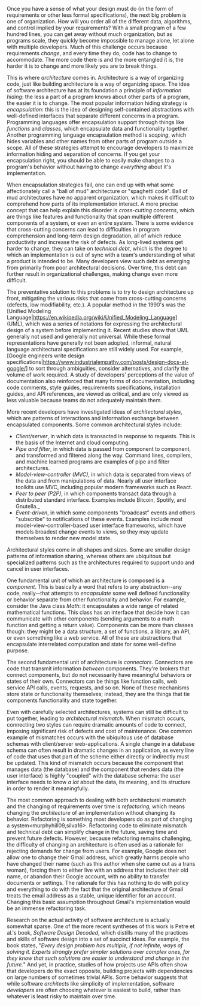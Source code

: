 Once you have a sense of what your design must do (in the form of requirements or other less formal specifications), the next big problem is one of organization. How will you order all of the different data, algorithms, and control implied by your requirements? With a small program of a few hundred lines, you can get away without much organization, but as programs scale, they quickly become impossible to manage alone, let alone with multiple developers. Much of this challenge occurs because requirements _change_, and every time they do, code has to change to accommodate. The more code there is and the more entangled it is, the harder it is to change and more likely you are to break things.
		
This is where *architecture* comes in. Architecture is a way of organizing code, just like building architecture is a way of organizing space. The idea of software architecture has at its foundation a principle of *information hiding*: the less a part of a program knows about other parts of a program, the easier it is to change. The most popular information hiding strategy is *encapsulation*: this is the idea of designing self-contained abstractions with well-defined interfaces that separate different concerns in a program. Programming languages offer encapsulation support through things like *functions* and *classes*, which encapsulate data and functionality together. Another programming language encapsulation method is *scoping*, which hides variables and other names from other parts of program outside a scope. All of these strategies attempt to encourage developers to maximize information hiding and separation of concerns. If you get your encapsulation right, you should be able to easily make changes to a program's behavior without having to change _everything_ about it's implementation.
		
When encapsulation strategies fail, one can end up with what some affectionately call a "ball of mud" architecture or "spaghetti code". Ball of mud architectures have no apparent organization, which makes it difficult to comprehend how parts of its implementation interact. A more precise concept that can help explain this disorder is *cross-cutting concerns*, which are things like features and functionality that span multiple different components of a system, or even an entire system. There is some evidence that cross-cutting concerns can lead to difficulties in program comprehension and long-term design degradation<walker12>, all of which reduce productivity and increase the risk of defects. As long-lived systems get harder to change, they can take on _technical debt_, which is the degree to which an implementation is out of sync with a team's understanding of what a product is intended to be. Many developers view such debt as emerging from primarily from poor architectural decisions<ernst15>. Over time, this debt can further result in organizational challenges<khadka14>, making change even more difficult.
		
The preventative solution to this problems is to try to design architecture up front, mitigating the various risks that come from cross-cutting concerns (defects, low modifiability, etc.)<fairbanks10>. A popular method in the 1990's was the [Unified Modeling Language|https://en.wikipedia.org/wiki/Unified_Modeling_Language] (UML), which was a series of notations for expressing the architectural design of a system before implementing it. Recent studies show that UML generally not used and generally not universal<petre13>. While these formal representations have generally not been adopted, informal, natural language architectural specifications are still widely used. For example, [Google engineers write design specifications|https://www.industrialempathy.com/posts/design-docs-at-google/] to sort through ambiguities, consider alternatives, and clarify the volume of work required. A study of developers' perceptions of the value of documentation also reinforced that many forms of documentation, including code comments, style guides, requirements specifications, installation guides, and API references, are viewed as critical, and are only viewed as less valuable because teams do not adequately maintain them<aghajani20>.
		
More recent developers have investigated ideas of *architectural styles*, which are patterns of interactions and information exchange between encapsulated components. Some common architectural styles include:
		
* *Client/server*, in which data is transacted in response to requests. This is the basis of the Internet and cloud computing<cito15>.
* *Pipe and filter*, in which data is passed from component to component, and transformed and filtered along the way. Command lines, compilers, and machine learned programs are examples of pipe and filter architectures.
* *Model-view-controller (MVC)*, in which data is separated from views of the data and from manipulations of data. Nearly all user interface toolkits use MVC, including popular modern frameworks such as React.
* *Peer to peer (P2P)*, in which components transact data through a distributed standard interface. Examples include Bitcoin, Spotify, and Gnutella._
* *Event-driven*, in which some components "broadcast" events and others "subscribe" to notifications of these events. Examples include most model-view-controller-based user interface frameworks, which have models broadest change events to views, so they may update themselves to render new model state.
		
Architectural styles come in all shapes and sizes. Some are smaller design patterns of information sharing<beck96>, whereas others are ubiquitous but specialized patterns such as the architectures required to support undo and cancel in user interfaces<bass03>.
		
One fundamental unit of which an architecture is composed is a *component*. This is basically a word that refers to any abstraction--any code, really--that attempts to _encapsulate_ some well defined functionality or behavior separate from other functionality and behavior. For example, consider the Java class _Math_: it encapsulates a wide range of related mathematical functions. This class has an interface that decide how it can communicate with other components (sending arguments to a math function and getting a return value). Components can be more than classes though: they might be a data structure, a set of functions, a library, an API, or even something like a web service. All of these are abstractions that encapsulate interrelated computation and state for some well-define purpose. 
			
The second fundamental unit of architecture is *connectors*. Connectors are code that transmit information _between_ components. They're brokers that connect components, but do not necessarily have meaningful behaviors or states of their own. Connectors can be things like function calls, web service API calls, events, requests, and so on. None of these mechanisms store state or functionality themselves; instead, they are the things that tie components functionality and state together.
		
Even with carefully selected architectures, systems can still be difficult to put together, leading to *architectural mismatch*<garlan95>. When mismatch occurs, connecting two styles can require dramatic amounts of code to connect, imposing significant risk of defects and cost of maintenance. One common example of mismatches occurs with the ubiquitous use of database schemas with client/server web-applications. A single change in a database schema can often result in dramatic changes in an application, as every line of code that uses that part of the scheme either directly or indirectly must be updated<qiu13>. This kind of mismatch occurs because the component that manages data (the database) and the component that renders data (the user interface) is highly "coupled" with the database schema: the user interface needs to know _a lot_ about the data, its meaning, and its structure in order to render it meaningfully.

The most common approach to dealing with both architectural mismatch and the changing of requirements over time is *refactoring*, which means changing the _architecture_ of an implementation without changing its behavior. Refactoring is something most developers do as part of changing a system<murphyhill09,silva16>. Refactoring code to eliminate mismatch and technical debt can simplify change in the future, saving time<ng06> and prevent future defects<kim12>. However, because refactoring remains challenging, the difficulty of changing an architecture is often used as a rationale for rejecting demands for change from users. For example, Google does not allow one to change their Gmail address, which greatly harms people who have changed their name (such as this author when she came out as a trans woman), forcing them to either live with an address that includes their old name, or abandon their Google account, with no ability to transfer documents or settings. The rationale for this has nothing to do with policy and everything to do with the fact that the original architecture of Gmail treats the email address as a stable, unique identifier for an account. Changing this basic assumption throughout Gmail's implementation would be an immense refactoring task.
		
Research on the actual activity of software architecture is actually somewhat sparse. One of the more recent syntheses of this work is Petre et al.'s book, _Software Design Decoded_<petre16>, which distills many of the practices and skills of software design into a set of succinct ideas. For example, the book states, "_Every design problem has multiple, if not infinite, ways of solving it. Experts strongly prefer simpler solutions over complex ones, for they know that such solutions are easier to understand and change in the future._" And yet, in practice, studies of how projects use APIs often show that developers do the exact opposite, building projects with dependencies on large numbers of sometimes trivial APIs. Some behavior suggests that while software _architects_ like simplicity of implementation, software _developers_ are often choosing whatever is easiest to build, rather than whatever is least risky to maintain over time<abdalkareem17>.